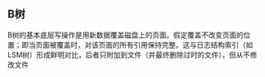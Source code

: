 
## B树

B树的基本底层写操作是用新数据覆盖磁盘上的页面。假定覆盖不改变页面的位置；即当页面被覆盖时，对该页面的所有引用保持完整。这与日志结构索引（如LSM树）形成鲜明对比，后者只附加到文件（并最终删除过时的文件），但从不修改文件
